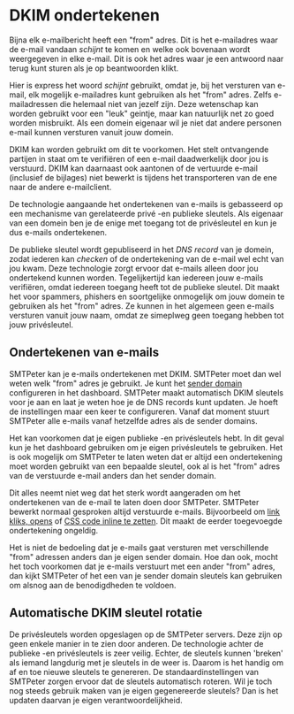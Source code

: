 # DKIM ondertekenen

Bijna elk e-mailbericht heeft een "from" adres. Dit is het e-mailadres
waar de e-mail vandaan *schijnt* te komen en welke ook bovenaan wordt
weergegeven in elke e-mail. Dit is ook het adres waar je een antwoord 
naar terug kunt sturen als je op beantwoorden klikt. 

Hier is express het woord *schijnt* gebruikt, omdat je, bij het versturen
van e-mail, elk mogelijk e-mailadres kunt gebruiken als het "from" adres.
Zelfs e-mailadressen die helemaal niet van jezelf zijn. Deze wetenschap
kan worden gebruikt voor een "leuk" geintje, maar kan natuurlijk net zo
goed worden misbruikt. Als een domein eigenaar wil je niet dat andere
personen e-mail kunnen versturen vanuit jouw domein.

DKIM kan worden gebruikt om dit te voorkomen. Het stelt ontvangende partijen 
in staat om te verifiëren of een e-mail daadwerkelijk door jou is verstuurd.
DKIM kan daarnaast ook aantonen of de vertuurde e-mail (inclusief de bijlages)
niet bewerkt is tijdens het transporteren van de ene naar de andere e-mailclient.

De technologie aangaande het ondertekenen van e-mails is gebasseerd op een 
mechanisme van gerelateerde privé -en publieke sleutels. Als eigenaar van 
een domein ben je de enige met toegang tot de privésleutel en kun je 
dus e-mails ondertekenen.

De publieke sleutel wordt gepubliseerd in het *DNS record* van je domein,
zodat iederen kan *checken* of de ondertekening van de e-mail wel echt 
van jou kwam. Deze technologie zorgt ervoor dat e-mails alleen door jou
ondertekend kunnen worden. Tegelijkertijd kan iedereen jouw e-mails 
verifiëren, omdat iedereen toegang heeft tot de publieke sleutel. 
Dit maakt het voor spammers, phishers en soortgelijke onmogelijk om jouw
domein te gebruiken als het "from" adres. Ze kunnen in het algemeen geen 
e-mails versturen vanuit jouw naam, omdat ze simeplweg geen toegang hebben
tot jouw privésleutel.


## Ondertekenen van e-mails

SMTPeter kan je e-mails ondertekenen met DKIM. SMTPeter moet dan wel weten
welk "from" adres je gebruikt. Je kunt het [sender domain](sender-domains)
configureren in het dashboard. SMTPeter maakt automatisch DKIM sleutels 
voor je aan en laat je weten hoe je de DNS records kunt updaten.
Je hoeft de instellingen maar een keer te configureren. Vanaf dat moment
stuurt SMTPeter alle e-mails vanaf hetzelfde adres als de sender domains.

Het kan voorkomen dat je eigen publieke -en privésleutels hebt. In dit geval
kun je het dashboard gebruiken om je eigen privésleutels te gebruiken.
Het is ook mogelijk om SMTPeter te laten weten dat er altijd een ondertekening
moet worden gebruikt van een bepaalde sleutel, ook al is het "from" adres
van de verstuurde e-mail anders dan het sender domain. 

Dit alles neemt niet weg dat het sterk wordt aangeraden om het ondertekenen
van de e-mail te laten doen door SMTPeter. SMTPeter bewerkt normaal gesproken
altijd verstuurde e-mails. Bijvoorbeeld om [link kliks, opens](statistics) of
[CSS code inline te zetten](inline-css). Dit maakt de eerder toegevoegde 
ondertekening ongeldig.

Het is niet de bedoeling dat je e-mails gaat versturen met verschillende
"from" adressen anders dan je eigen sender domain. Hoe dan ook, mocht het 
toch voorkomen dat je e-mails verstuurt met een ander "from" adres, dan
kijkt SMTPeter of het een van je sender domain sleutels kan gebruiken om 
alsnog aan de benodigdheden te voldoen.


## Automatische DKIM sleutel rotatie

De privésleutels worden opgeslagen op de SMTPeter servers. Deze zijn op
geen enkele manier in te zien door anderen. De technologie achter de 
publieke -en privésleutels is zeer veilig. Echter, de sleutels kunnen 
'breken' als iemand langdurig met je sleutels in de weer is. Daarom is
het handig om af en toe nieuwe sleutels te genereren. De standaardinstellingen
van SMTPeter zorgen ervoor dat de sleutels automatisch roteren. Wil je toch 
nog steeds gebruik maken van je eigen gegenereerde sleutels? Dan is het updaten
daarvan je eigen verantwoordelijkheid. 
